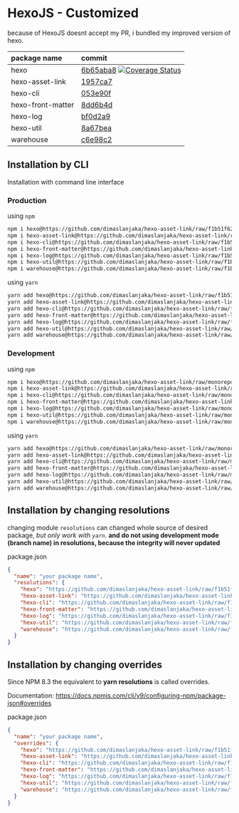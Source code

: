# HexoJS - Customized
because of HexoJS doesnt accept my PR, i bundled my improved version of hexo.

| package name | commit |
| :--- | :--- | 
| hexo | [6b65aba8](https://github.com/dimaslanjaka/hexo/commit/6b65aba8)  [![Coverage Status](https://coveralls.io/repos/github/dimaslanjaka/hexo/badge.svg)](https://coveralls.io/github/dimaslanjaka/hexo) | 
| hexo-asset-link | [1957ca7](https://github.com/dimaslanjaka/hexo-asset-link/commit/1957ca7) | 
| hexo-cli | [053e90f](https://github.com/dimaslanjaka/hexo-cli/commit/053e90f) | 
| hexo-front-matter | [8dd6b4d](https://github.com/dimaslanjaka/hexo-front-matter/commit/8dd6b4d) | 
| hexo-log | [bf0d2a9](https://github.com/dimaslanjaka/hexo-log/commit/bf0d2a9) | 
| hexo-util | [8a67bea](https://github.com/dimaslanjaka/hexo-util/commit/8a67bea) | 
| warehouse | [c6e98c2](https://github.com/dimaslanjaka/warehouse/commit/c6e98c2) | 

## Installation by CLI
Installation with command line interface

### Production

using `npm`
```bash
npm i hexo@https://github.com/dimaslanjaka/hexo-asset-link/raw/f1b51f62/releases/hexo.tgz
npm i hexo-asset-link@https://github.com/dimaslanjaka/hexo-asset-link/raw/f1b51f62/releases/hexo-asset-link.tgz
npm i hexo-cli@https://github.com/dimaslanjaka/hexo-asset-link/raw/f1b51f62/releases/hexo-cli.tgz
npm i hexo-front-matter@https://github.com/dimaslanjaka/hexo-asset-link/raw/f1b51f62/releases/hexo-front-matter.tgz
npm i hexo-log@https://github.com/dimaslanjaka/hexo-asset-link/raw/f1b51f62/releases/hexo-log.tgz
npm i hexo-util@https://github.com/dimaslanjaka/hexo-asset-link/raw/f1b51f62/releases/hexo-util.tgz
npm i warehouse@https://github.com/dimaslanjaka/hexo-asset-link/raw/f1b51f62/releases/warehouse.tgz
```

using `yarn`
```bash
yarn add hexo@https://github.com/dimaslanjaka/hexo-asset-link/raw/f1b51f62/releases/hexo.tgz
yarn add hexo-asset-link@https://github.com/dimaslanjaka/hexo-asset-link/raw/f1b51f62/releases/hexo-asset-link.tgz
yarn add hexo-cli@https://github.com/dimaslanjaka/hexo-asset-link/raw/f1b51f62/releases/hexo-cli.tgz
yarn add hexo-front-matter@https://github.com/dimaslanjaka/hexo-asset-link/raw/f1b51f62/releases/hexo-front-matter.tgz
yarn add hexo-log@https://github.com/dimaslanjaka/hexo-asset-link/raw/f1b51f62/releases/hexo-log.tgz
yarn add hexo-util@https://github.com/dimaslanjaka/hexo-asset-link/raw/f1b51f62/releases/hexo-util.tgz
yarn add warehouse@https://github.com/dimaslanjaka/hexo-asset-link/raw/f1b51f62/releases/warehouse.tgz

```

### Development

using `npm`
```bash
npm i hexo@https://github.com/dimaslanjaka/hexo-asset-link/raw/monorepo-v7/releases/hexo.tgz
npm i hexo-asset-link@https://github.com/dimaslanjaka/hexo-asset-link/raw/monorepo-v7/releases/hexo-asset-link.tgz
npm i hexo-cli@https://github.com/dimaslanjaka/hexo-asset-link/raw/monorepo-v7/releases/hexo-cli.tgz
npm i hexo-front-matter@https://github.com/dimaslanjaka/hexo-asset-link/raw/monorepo-v7/releases/hexo-front-matter.tgz
npm i hexo-log@https://github.com/dimaslanjaka/hexo-asset-link/raw/monorepo-v7/releases/hexo-log.tgz
npm i hexo-util@https://github.com/dimaslanjaka/hexo-asset-link/raw/monorepo-v7/releases/hexo-util.tgz
npm i warehouse@https://github.com/dimaslanjaka/hexo-asset-link/raw/monorepo-v7/releases/warehouse.tgz
```

using `yarn`
```bash
yarn add hexo@https://github.com/dimaslanjaka/hexo-asset-link/raw/monorepo-v7/releases/hexo.tgz
yarn add hexo-asset-link@https://github.com/dimaslanjaka/hexo-asset-link/raw/monorepo-v7/releases/hexo-asset-link.tgz
yarn add hexo-cli@https://github.com/dimaslanjaka/hexo-asset-link/raw/monorepo-v7/releases/hexo-cli.tgz
yarn add hexo-front-matter@https://github.com/dimaslanjaka/hexo-asset-link/raw/monorepo-v7/releases/hexo-front-matter.tgz
yarn add hexo-log@https://github.com/dimaslanjaka/hexo-asset-link/raw/monorepo-v7/releases/hexo-log.tgz
yarn add hexo-util@https://github.com/dimaslanjaka/hexo-asset-link/raw/monorepo-v7/releases/hexo-util.tgz
yarn add warehouse@https://github.com/dimaslanjaka/hexo-asset-link/raw/monorepo-v7/releases/warehouse.tgz

```

## Installation by changing resolutions
changing module `resolutions` can changed whole source of desired package, _but only work with `yarn`_. **and do not using development mode (branch name) in resolutions, because the integrity will never updated**

package.json
```json
{
  "name": "your package name",
  "resolutions": {
    "hexo": "https://github.com/dimaslanjaka/hexo-asset-link/raw/f1b51f62/releases/hexo.tgz",
    "hexo-asset-link": "https://github.com/dimaslanjaka/hexo-asset-link/raw/f1b51f62/releases/hexo-asset-link.tgz",
    "hexo-cli": "https://github.com/dimaslanjaka/hexo-asset-link/raw/f1b51f62/releases/hexo-cli.tgz",
    "hexo-front-matter": "https://github.com/dimaslanjaka/hexo-asset-link/raw/f1b51f62/releases/hexo-front-matter.tgz",
    "hexo-log": "https://github.com/dimaslanjaka/hexo-asset-link/raw/f1b51f62/releases/hexo-log.tgz",
    "hexo-util": "https://github.com/dimaslanjaka/hexo-asset-link/raw/f1b51f62/releases/hexo-util.tgz",
    "warehouse": "https://github.com/dimaslanjaka/hexo-asset-link/raw/f1b51f62/releases/warehouse.tgz"
  }
}
```

## Installation by changing overrides

Since NPM 8.3 the equivalent to **yarn resolutions** is called overrides.

Documentation: https://docs.npmjs.com/cli/v9/configuring-npm/package-json#overrides

package.json
```json
{
  "name": "your package name",
  "overrides": {
    "hexo": "https://github.com/dimaslanjaka/hexo-asset-link/raw/f1b51f62/releases/hexo.tgz",
    "hexo-asset-link": "https://github.com/dimaslanjaka/hexo-asset-link/raw/f1b51f62/releases/hexo-asset-link.tgz",
    "hexo-cli": "https://github.com/dimaslanjaka/hexo-asset-link/raw/f1b51f62/releases/hexo-cli.tgz",
    "hexo-front-matter": "https://github.com/dimaslanjaka/hexo-asset-link/raw/f1b51f62/releases/hexo-front-matter.tgz",
    "hexo-log": "https://github.com/dimaslanjaka/hexo-asset-link/raw/f1b51f62/releases/hexo-log.tgz",
    "hexo-util": "https://github.com/dimaslanjaka/hexo-asset-link/raw/f1b51f62/releases/hexo-util.tgz",
    "warehouse": "https://github.com/dimaslanjaka/hexo-asset-link/raw/f1b51f62/releases/warehouse.tgz"
  }
}
```
